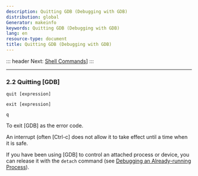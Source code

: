 ```yaml
---
description: Quitting GDB (Debugging with GDB)
distribution: global
Generator: makeinfo
keywords: Quitting GDB (Debugging with GDB)
lang: en
resource-type: document
title: Quitting GDB (Debugging with GDB)
---
```

::: header
Next: [Shell Commands](Shell-Commands.html#Shell-Commands)]
:::

---

### 2.2 Quitting [GDB]

`quit [expression]`

`exit [expression]`

`q`

To exit [GDB] as the error code.

An interrupt (often [Ctrl-c] does not allow it to take effect until a time when it is safe.

If you have been using [GDB] to control an attached process or device, you can release it with the `detach` command (see [Debugging an Already-running Process](Attach.html#Attach)).
